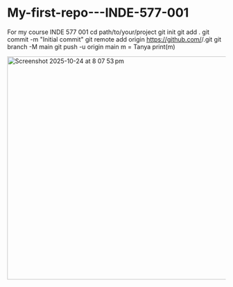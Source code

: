 # My-first-repo---INDE-577-001
For my course INDE 577 001
cd path/to/your/project
git init
git add .
git commit -m "Initial commit"
git remote add origin https://github.com/<username>/<repo>.git
git branch -M main
git push -u origin main
m = Tanya
print(m)

<img width="864" height="515" alt="Screenshot 2025-10-24 at 8 07 53 pm" src="https://github.com/user-attachments/assets/e6cb49c6-4d8f-4290-8287-10e048e32f6e" />
